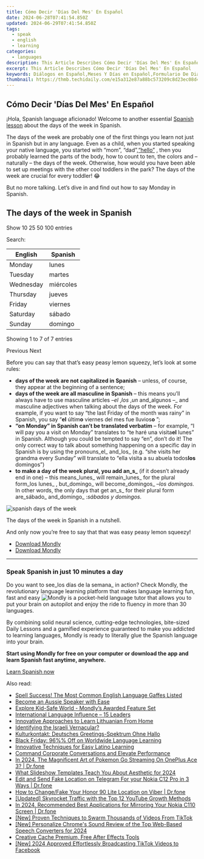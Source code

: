 ```yaml
---
title: Cómo Decir 'Días Del Mes' En Español
date: 2024-06-28T07:41:54.850Z
updated: 2024-06-29T07:41:54.850Z
tags:
  - speak
  - english
  - learning
categories:
  - languages
description: This Article Describes Cómo Decir 'Días Del Mes' En Español
excerpt: This Article Describes Cómo Decir 'Días Del Mes' En Español
keywords: Diálogos en Español,Meses Y Días en Español,Formulario De Diálogos En Español,Días Del Mes en Español,Tutoriales De Español Para Comunicarse,Glosario Mensual En Español,Comunicación Y Dialectos De España
thumbnail: https://thmb.techidaily.com/e15a312e87a88bc573209c8d23ec08d406e2cad56bb144772919196db397e16b.jpg
---
```


## Cómo Decir 'Días Del Mes' En Español

 ¡Hola, Spanish language aficionado! Welcome to another essential [Spanish lesson](https://shop.mondly.com/affiliate.php?ACCOUNT=ATISTUDI&AFFILIATE=108875&PATH=https://www.mondly.com?AFFILIATE=108875) about the days of the week in Spanish.

 The days of the week are probably one of the first things you learn not just in Spanish but in any language. Even as a child, when you started speaking your native language, you started with “mom”, “dad”,[“hello”](https://shop.mondly.com/affiliate.php?ACCOUNT=ATISTUDI&AFFILIATE=108875&PATH=https://www.mondly.com?AFFILIATE=108875) , then you probably learned the parts of the body, how to count to ten, the colors and – naturally – the days of the week. Otherwise, how would you have been able to set up meetings with the other cool toddlers in the park? The days of the week are crucial for every toddler! 😂

 But no more talking. Let’s dive in and find out how to say Monday in Spanish.

## The days of the week in Spanish

 Show 10 25 50 100  entries

 Search:

| English   | Spanish   |
| --------- | --------- |
| Monday    | lunes     |
| Tuesday   | martes    |
| Wednesday | miércoles |
| Thursday  | jueves    |
| Friday    | viernes   |
| Saturday  | sábado    |
| Sunday    | domingo   |

 Showing 1 to 7 of 7 entries

 Previous  Next

 Before you can say that that’s easy peasy lemon squeezy, let’s look at some rules:

* **days of the week are not capitalized in Spanish** – unless, of course, they appear at the beginning of a sentence;
* **days of the week are all masculine in Spanish** – this means you’ll always have to use masculine articles –_el_ ,_los_ ,_un_ and_algunos –_ and masculine adjectives when talking about the days of the week. For example, if you want to say “the last Friday of the month was rainy” in Spanish, you say “**el** últim**o** viernes del mes fue lluvios**o** ”;
* **“on Monday” in Spanish can’t be translated verbatim** – for example, “I will pay you a visit on Monday” translates to “te haré una visita**el** lunes” in Spanish. Although you could be tempted to say “en”, don’t do it! The only correct way to talk about something happening on a specific day in Spanish is by using the pronouns_el_ and_los_ (e.g. “she visits her grandma every Sunday” will translate to “ella visita a su abuela todos**los** domingos”)
* **to make a day of the week plural, you add an_s_**  (if it doesn’t already end in one) – this means_lunes_ will remain_lunes_ for the plural form_los lunes_ , but_domingo_ will become_domingos_ –_los domingos._ In other words, the only days that get an_s_ for their plural form are_sábado_ and_domingo_ :_sábados y domingos._

![spanish days of the week](https://edge.mondly.com/blog/wp-content/uploads/2019/09/spanish-days-of-the-week.png "Monday To Domingo - Learn The Days Of The Week In Spanish 2")

 The days of the week in Spanish in a nutshell.

And only now you’re free to say that that was easy peasy lemon squeezy!

* [Download Mondly](https://www.facebook.com/sharer/sharer.php?u=https%3A%2F%2Fwww.mondly.com%2Fblog%2Fmonday-to-domingo-learn-the-days-of-the-week-in-spanish%2F&t=Monday+to+Domingo+%E2%80%93+Learn+the+Days+of+the+Week+in+Spanish "Share on Facebook")
* [Download Mondly](https://shop.mondly.com/affiliate.php?ACCOUNT=ATISTUDI&AFFILIATE=108875&PATH=https://www.mondly.com?AFFILIATE=108875)

---

### Speak Spanish in just 10 minutes a day

 Do you want to see_los días de la semana_ in action? Check Mondly, the revolutionary language learning platform that makes language learning fun, fast and easy ![Mondly](https://en.wikipedia.org/wiki/Mondly) is a pocket-held language tutor that allows you to put your brain on autopilot and enjoy the ride to fluency in more than 30 languages.

 By combining solid neural science, cutting-edge technologies, bite-sized Daily Lessons and a gamified experience guaranteed to make you addicted to learning languages, Mondly is ready to literally glue the Spanish language into your brain.

 **Start using Mondly for free on your computer or download the app and learn Spanish fast anytime, anywhere.**

[Learn Spanish now](https://adjt.mondly.com/5ixfg4k?campaign=blog-post-id-3378&fallback=https%3A%2F%2Fapp.mondly.com%3Futm%5Fmedium%3Dblog%5Fblog-post-id-3378%26utm%5Fsource%3Dblog-post-id-3378&redirect%5Fmacos=https%3A%2F%2Fapp.mondly.com%3Futm%5Fmedium%3Dblog%5Fblog-post-id-3378%26utm%5Fsource%3Dblog-post-id-3378&redirect%5Fandroid=https%3A%2F%2Fplay.google.com%2Fstore%2Fapps%2Fdetails%3Fid%3Dcom.atistudios.mondly.languages%3Futm%5Fmedium%3Dblog%5Fblog-post-id-3378%26utm%5Fsource%3Dblog-post-id-3378&redirect%5Fios=https%3A%2F%2Fapps.apple.com%2Fapp%2Fapple-store%2Fid987873536%3Fpt%3D78954800%26ct%3Dblog-post-id-3378%26mt%3D8 "Learn Spanish now")

<ins class="adsbygoogle"
     style="display:block"
     data-ad-format="autorelaxed"
     data-ad-client="ca-pub-7571918770474297"
     data-ad-slot="1223367746"></ins>



<ins class="adsbygoogle"
     style="display:block"
     data-ad-client="ca-pub-7571918770474297"
     data-ad-slot="8358498916"
     data-ad-format="auto"
     data-full-width-responsive="true"></ins>

<span class="atpl-alsoreadstyle">Also read:</span>
<div><ul>
<li><a href="https://mondly-stories.techidaily.com/spell-success-the-most-common-english-language-gaffes-listed/"><u>Spell Success! The Most Common English Language Gaffes Listed</u></a></li>
<li><a href="https://mondly-stories.techidaily.com/become-an-aussie-speaker-with-ease/"><u>Become an Aussie Speaker with Ease</u></a></li>
<li><a href="https://mondly-stories.techidaily.com/explore-kid-safe-world-mondlys-awarded-feature-set/"><u>Explore Kid-Safe World - Mondly’s Awarded Feature Set</u></a></li>
<li><a href="https://mondly-stories.techidaily.com/international-language-influence-15-leaders/"><u>International Language Influence – 15 Leaders</u></a></li>
<li><a href="https://mondly-stories.techidaily.com/innovative-approaches-to-learn-lithuanian-from-home/"><u>Innovative Approaches to Learn Lithuanian From Home</u></a></li>
<li><a href="https://mondly-stories.techidaily.com/identifying-the-israeli-vernacular/"><u>Identifying the Israeli Vernacular?</u></a></li>
<li><a href="https://mondly-stories.techidaily.com/kulturkontakt-deutsches-greetings-spektrum-ohne-hallo/"><u>Kulturkontakt: Deutsches Greetings-Spektrum Ohne Hallo</u></a></li>
<li><a href="https://mondly-stories.techidaily.com/1719579565357-black-friday-96-off-on-worldwide-language-learning/"><u>Black Friday: 96%% Off on Worldwide Language Learning</u></a></li>
<li><a href="https://mondly-stories.techidaily.com/innovative-techniques-for-easy-latino-learning/"><u>Innovative Techniques for Easy Latino Learning</u></a></li>
<li><a href="https://mondly-stories.techidaily.com/command-corporate-conversations-and-elevate-performance/"><u>Command Corporate Conversations and Elevate Performance</u></a></li>
<li><a href="https://android-pokemon-go.techidaily.com/in-2024-the-magnificent-art-of-pokemon-go-streaming-on-oneplus-ace-3-drfone-by-drfone-virtual-android/"><u>In 2024, The Magnificent Art of Pokemon Go Streaming On OnePlus Ace 3? | Dr.fone</u></a></li>
<li><a href="https://ai-video-editing.techidaily.com/what-slideshow-templates-teach-you-about-aesthetic-for-2024/"><u>What Slideshow Templates Teach You About Aesthetic for 2024</u></a></li>
<li><a href="https://location-social.techidaily.com/edit-and-send-fake-location-on-telegram-for-your-nokia-c12-pro-in-3-ways-drfone-by-drfone-virtual-android/"><u>Edit and Send Fake Location on Telegram For your Nokia C12 Pro in 3 Ways | Dr.fone</u></a></li>
<li><a href="https://location-social.techidaily.com/how-to-changefake-your-honor-90-lite-location-on-viber-drfone-by-drfone-virtual-android/"><u>How to Change/Fake Your Honor 90 Lite Location on Viber | Dr.fone</u></a></li>
<li><a href="https://facebook-video-share.techidaily.com/updated-skyrocket-traffic-with-the-top-12-youtube-growth-methods/"><u>[Updated] Skyrocket Traffic with the Top 12 YouTube Growth Methods</u></a></li>
<li><a href="https://screen-mirror.techidaily.com/in-2024-recommended-best-applications-for-mirroring-your-nokia-c110-screen-drfone-by-drfone-android/"><u>In 2024, Recommended Best Applications for Mirroring Your Nokia C110 Screen | Dr.fone</u></a></li>
<li><a href="https://extra-skills.techidaily.com/new-proven-techniques-to-swarm-thousands-of-videos-from-tiktok/"><u>[New] Proven Techniques to Swarm Thousands of Videos From TikTok</u></a></li>
<li><a href="https://vp-tips.techidaily.com/new-personalize-chromes-sound-review-of-the-top-web-based-speech-converters-for-2024/"><u>[New] Personalize Chrome's Sound  Review of the Top Web-Based Speech Converters for 2024</u></a></li>
<li><a href="https://extra-lessons.techidaily.com/creative-cache-premium-free-after-effects-tools/"><u>Creative Cache  Premium, Free After Effects Tools</u></a></li>
<li><a href="https://facebook-video-recording.techidaily.com/new-2024-approved-effortlessly-broadcasting-tiktok-videos-to-facebook/"><u>[New] 2024 Approved  Effortlessly Broadcasting TikTok Videos to Facebook</u></a></li>
</ul></div>
